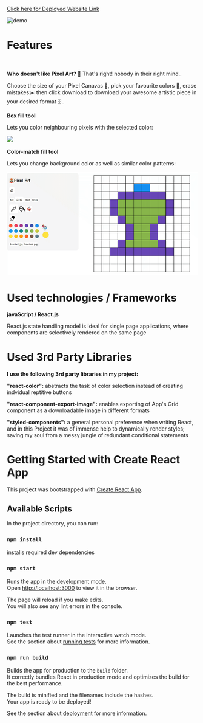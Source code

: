 <a href="https://amropixelart.netlify.app/">Click here for Deployed Website Link</a>

![demo](demo.gif)

# Features

<br/>

**Who doesn't like Pixel Art?	:bricks:**
That's right! nobody in their right mind..

Choose the size of your Pixel Canavas :straight_ruler:, pick your favourite colors :basket:, erase mistakes:scissors: then click download to download your awesome artistic piece in your desired format	:file_cabinet:..

**Box fill tool**

Lets you color neighbouring pixels with the selected color:

<img src="demo2.gif" width="600" />

**Color-match fill tool**

Lets you change background color as well as similar color patterns:

<img src="demo3.gif" width="600" />

# Used technologies / Frameworks
**javaScript / React.js**

React.js state handling model is ideal for single page applications, where components are selectively rendered on the same page

# Used 3rd Party Libraries
**I use the following 3rd party libraries in my project:**

**"react-color":** abstracts the task of color selection instead of creating indvidual reptitive buttons

**"react-component-export-image":** enables exporting of App's Grid component as a downloadable image in different formats

**"styled-components":** a general personal preference when writing React, and in this Project it was of immense help to dynamically render styles;
 saving my soul from a messy jungle of redundant conditional statements
 
# Getting Started with Create React App

This project was bootstrapped with [Create React App](https://github.com/facebook/create-react-app).

## Available Scripts

In the project directory, you can run:

### `npm install`
installs required dev dependencies

### `npm start`

Runs the app in the development mode.\
Open [http://localhost:3000](http://localhost:3000) to view it in the browser.

The page will reload if you make edits.\
You will also see any lint errors in the console.

### `npm test`

Launches the test runner in the interactive watch mode.\
See the section about [running tests](https://facebook.github.io/create-react-app/docs/running-tests) for more information.

### `npm run build`

Builds the app for production to the `build` folder.\
It correctly bundles React in production mode and optimizes the build for the best performance.

The build is minified and the filenames include the hashes.\
Your app is ready to be deployed!

See the section about [deployment](https://facebook.github.io/create-react-app/docs/deployment) for more information.
